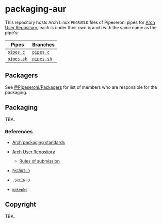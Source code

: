 # packaging-aur

This repository hosts Arch Linux `PKGBUILD` files of Pipeseroni pipes for [Arch User Repository][AUR], each is under their own branch with the same name as the pipe's:

Pipes                    | Branches
------------------------ | -------------------------
[`pipes.c`][pipes.c]     | [`pipes.c`][branch-c]
[`pipes.sh`][pipes.sh]   | [`pipes.sh`][branch-sh]

[AUR]: https://aur.archlinux.org/
[pipes.c]: https://github.com/pipeseroni/pipes.c
[pipes.sh]: https://github.com/pipeseroni/pipes.sh
[branch-c]: https://github.com/pipeseroni/packaging-aur/tree/pipes.c
[branch-sh]: https://github.com/pipeseroni/packaging-aur/tree/pipes.sh


## Packagers

See [@Pipeseroni/Packagers][packagers] for list of members who are responsible for the packaging.

[packagers]: https://github.com/pipeseroni/pipeseroni.github.io/wiki/Teams#devspackagers


## Packaging

TBA.

### References

* [Arch packaging standards][ArchStandard]

* [Arch User Repository][Arch User Repository]

  * [Rules of submission](https://wiki.archlinux.org/index.php/Arch_User_Repository#Rules_of_submission)

* [`PKGBUILD`][PKGBUILD]
* [`.SRCINFO`][SRCINFO]
* [`makepkg`][makepkg]

[ArchStandard]: https://wiki.archlinux.org/index.php/Arch_packaging_standards
[Arch User Repository]: https://wiki.archlinux.org/index.php/Arch_User_Repository
[PKGBUILD]: https://wiki.archlinux.org/index.php/PKGBUILD
[SRCINFO]: https://wiki.archlinux.org/index.php/.SRCINFO
[makepkg]: https://wiki.archlinux.org/index.php/Makepkg


## Copyright

TBA.

